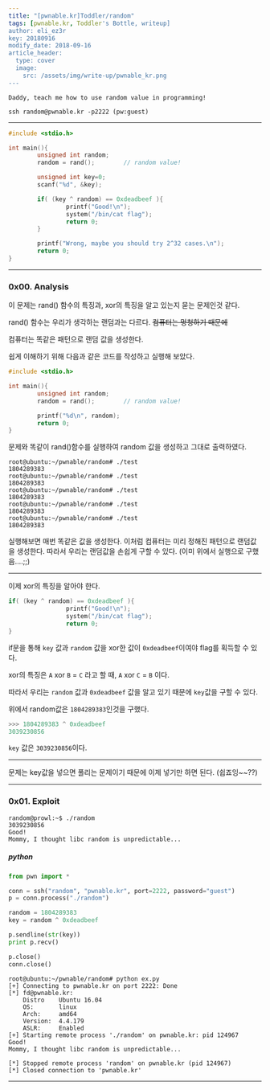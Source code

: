 ```yaml
---
title: "[pwnable.kr]Toddler/random"
tags: [pwnable.kr, Toddler's Bottle, writeup]
author: eli_ez3r
key: 20180916
modify_date: 2018-09-16
article_header:
  type: cover
  image:
    src: /assets/img/write-up/pwnable_kr.png
---
```


```
Daddy, teach me how to use random value in programming!

ssh random@pwnable.kr -p2222 (pw:guest)
```

-----

```c
#include <stdio.h>

int main(){
        unsigned int random;
        random = rand();        // random value!

        unsigned int key=0;
        scanf("%d", &key);

        if( (key ^ random) == 0xdeadbeef ){
                printf("Good!\n");
                system("/bin/cat flag");
                return 0;
        }

        printf("Wrong, maybe you should try 2^32 cases.\n");
        return 0;
}
```

-----

### 0x00. Analysis

이 문제는 rand() 함수의 특징과, xor의 특징을 알고 있는지 묻는 문제인것 같다.

rand() 함수는 우리가 생각하는 랜덤과는 다르다. ~~컴퓨터는 멍청하기 때문에~~

컴퓨터는 똑같은 패턴으로 랜덤 값을 생성한다.

쉽게 이해하기 위해 다음과 같은 코드를 작성하고 실행해 보았다.

```c
#include <stdio.h>

int main(){
        unsigned int random;
        random = rand();        // random value!

        printf("%d\n", random);
        return 0;
}
```

문제와 똑같이 rand()함수를 실행하여 random 값을 생성하고 그대로 출력하였다.

```
root@ubuntu:~/pwnable/random# ./test
1804289383
root@ubuntu:~/pwnable/random# ./test
1804289383
root@ubuntu:~/pwnable/random# ./test
1804289383
root@ubuntu:~/pwnable/random# ./test
1804289383
root@ubuntu:~/pwnable/random# ./test
1804289383
```

실행해보면 매번 똑같은 값을 생성한다.  이처럼 컴퓨터는 미리 정해진 패턴으로 랜덤값을 생성한다. 따라서 우리는 랜덤값을 손쉽게 구할 수 있다. (이미 위에서 실행으로 구했음....;;)

-----

이제 xor의 특징을 알아야 한다.

```c
if( (key ^ random) == 0xdeadbeef ){
                printf("Good!\n");
                system("/bin/cat flag");
                return 0;
}
```

if문을 통해 `key` 값과 `random` 값을 xor한 값이 `0xdeadbeef`이여야 flag를 획득할 수 있다.

xor의 특징은 `A` xor `B` = `C` 라고 할 때, `A` xor `C` = `B` 이다.

따라서 우리는 `random` 값과 `0xdeadbeef` 값을 알고 있기 때문에 `key`값을 구할 수 있다.

위에서 random값은 `1804289383`인것을 구했다.

```python
>>> 1804289383 ^ 0xdeadbeef
3039230856
```

`key` 값은 `3039230856`이다.

-----

문제는 key값을 넣으면 풀리는 문제이기 때문에 이제 넣기만 하면 된다. (쉽죠잉~~??)

-----

### 0x01. Exploit

```
random@prowl:~$ ./random
3039230856
Good!
Mommy, I thought libc random is unpredictable...
```

##### python

```python
from pwn import *

conn = ssh("random", "pwnable.kr", port=2222, password="guest")
p = conn.process("./random")

random = 1804289383
key = random ^ 0xdeadbeef

p.sendline(str(key))
print p.recv()

p.close()
conn.close()
```

```
root@ubuntu:~/pwnable/random# python ex.py
[+] Connecting to pwnable.kr on port 2222: Done
[*] fd@pwnable.kr:
    Distro    Ubuntu 16.04
    OS:       linux
    Arch:     amd64
    Version:  4.4.179
    ASLR:     Enabled
[+] Starting remote process './random' on pwnable.kr: pid 124967
Good!
Mommy, I thought libc random is unpredictable...

[*] Stopped remote process 'random' on pwnable.kr (pid 124967)
[*] Closed connection to 'pwnable.kr'
```

-----